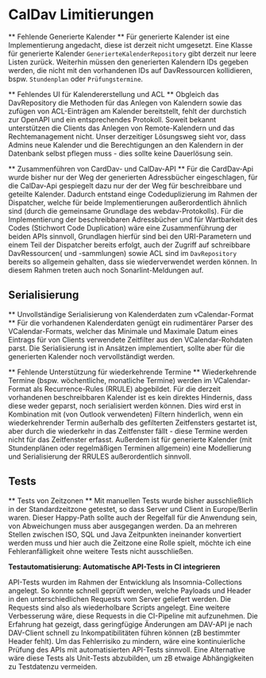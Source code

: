 # CalDav Limitierungen

** Fehlende Generierte Kalender **
Für generierte Kalender ist eine Implementierung angedacht, diese ist derzeit nicht umgesetzt. Eine Klasse für generierte Kalender `GenerierteKalenderRepository` gibt derzeit nur leere Listen zurück. Weiterhin müssen den generierten Kalendern IDs gegeben werden, die nicht mit den vorhandenen IDs auf DavRessourcen kollidieren, bspw. `Stundenplan` oder `Prüfungstermine`.

** Fehlendes UI für Kalendererstellung und ACL **
Obgleich das DavRepository die Methoden für das Anlegen von Kalendern sowie das zufügen von ACL-Einträgen am Kalender bereitstellt, fehlt der durchstich zur OpenAPI und ein entsprechendes Protokoll. Soweit bekannt unterstützen die Clients das Anlegen von Remote-Kalendern und das Rechtemanagement nicht. Unser derzeitiger Lösungsweg sieht vor, dass Admins neue Kalender und die Berechtigungen an den Kalendern in der Datenbank selbst pflegen muss - dies sollte keine Dauerlösung sein.

** Zusammenführen von CardDav- und CalDav-API **
Für die CardDav-Api wurde bisher nur der Weg der generierten Adressbücher eingeschlagen, für die CalDav-Api gespiegelt dazu nur der der Weg für beschreibbare und geteilte Kalender. Dadurch entstand einge Codeduplizierung im Rahmen der Dispatcher, welche für beide Implementierungen außerordentlich ähnlich sind (durch die gemeinsame Grundlage des webdav-Protokolls). Für die Implementierung der beschreibbaren Adressbücher und für Wartbarkeit des Codes (Stichwort Code Duplication) wäre eine Zusammenführung der beiden APIs sinnvoll, Grundlagen hierfür sind bei den URI-Parametern und einem Teil der Dispatcher bereits erfolgt, auch der Zugriff auf schreibbare DavRessourcen( und -sammlungen) sowie ACL sind im `DavRepository` bereits so allgemein gehalten, dass sie wiederverwendet werden können. In diesem Rahmen treten auch noch Sonarlint-Meldungen auf.

## Serialisierung

** Unvollständige Serialisierung von Kalenderdaten zum vCalendar-Format **
Für die vorhandenen Kalenderdaten genügt ein rudimentärer Parser des VCalendar-Formats, welcher das Minimale und Maximale Datum eines Eintrags für von Clients verwendete Zeitfilter aus den VCalendar-Rohdaten parst. Die Serialisierung ist in Ansätzen implementiert, sollte aber für die generierten Kalender noch vervollständigt werden.

** Fehlende Unterstützung für wiederkehrende Termine **
Wiederkehrende Termine (bspw. wöchentliche, monatliche Termine) werden im VCalendar-Format als Recurrence-Rules (RRULE) abgebildet. Für die derzeit vorhandenen beschreibbaren Kalender ist es kein direktes Hindernis, dass diese weder geparst, noch serialisiert werden können. Dies wird erst in Kombination mit (von Outlook verwendeten) Filtern hinderlich, wenn ein wiederkehrender Termin außerhalb des gefilterten Zeitfensters gestartet ist, aber durch die wiederkehr in das Zeitfenster fällt - diese Termine werden nicht für das Zeitfenster erfasst. Außerdem ist für generierte Kalender (mit Stundenplänen oder regelmäßigen Terminen allgemein) eine Modellierung und Serialisierung der RRULES außerordentlich sinnvoll.

## Tests

** Tests von Zeitzonen **
Mit manuellen Tests wurde bisher ausschließlich in der Standardzeitzone getestet, so dass Server und Client in Europe/Berlin waren. Dieser Happy-Path sollte auch der Regelfall für die Anwendung sein, von Abweichungen muss aber ausgegangen werden. Da an mehreren Stellen zwischen ISO, SQL und Java Zeitpunkten ineinander konvertiert werden muss und hier auch die Zeitzone eine Rolle spielt, möchte ich eine Fehleranfälligkeit ohne weitere Tests nicht ausschließen.

**Testautomatisierung: Automatische API-Tests in CI integrieren**

API-Tests wurden im Rahmen der Entwicklung als Insomnia-Collections
angelegt. So konnte schnell geprüft werden, welche Payloads und Header
in den unterschiedlichen Requests vom Server geliefert werden. Die
Requests sind also als wiederholbare Scripts angelegt. Eine weitere
Verbesserung wäre, diese Requests in die CI-Pipeline mit aufzunehmen.
Die Erfahrung hat gezeigt, dass geringfügige Änderungen am DAV-API je
nach DAV-Client schnell zu Inkompatibilitäten führen können (zB
bestimmter Header fehlt). Um das Fehlerrisiko zu mindern, wäre eine
kontinuierliche Prüfung des APIs mit automatisierten API-Tests sinnvoll.
Eine Alternative wäre diese Tests als Unit-Tests abzubilden, um zB
etwaige Abhängigkeiten zu Testdatenzu vermeiden.
